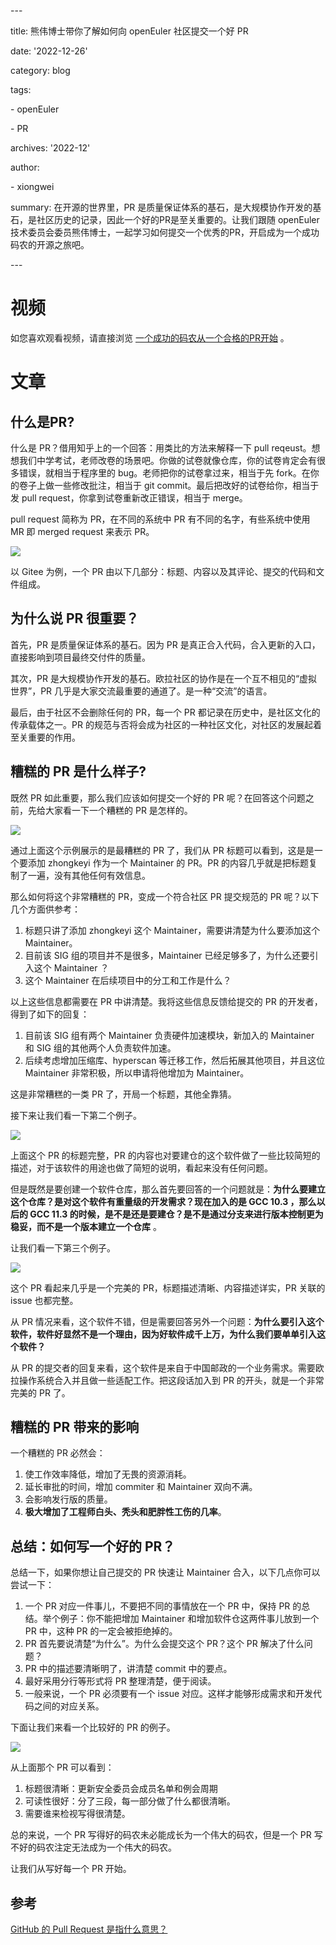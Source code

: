 \---

title: 熊伟博士带你了解如何向 openEuler 社区提交一个好 PR

date: '2022-12-26'

category: blog

tags:

  \- openEuler

  \- PR

archives: '2022-12'

author:

  \- xiongwei

summary: 在开源的世界里，PR 是质量保证体系的基石，是大规模协作开发的基石，是社区历史的记录，因此一个好的PR是至关重要的。让我们跟随 openEuler 技术委员会委员熊伟博士，一起学习如何提交一个优秀的PR，开启成为一个成功码农的开源之旅吧。

\---



# 视频

如您喜欢观看视频，请直接浏览 [一个成功的码农从一个合格的PR开始](https://bbs.huaweicloud.com/live/kunpeng_live/202107221930.html) 。

# 文章

## 什么是PR?

什么是 PR？借用知乎上的一个回答：用类比的方法来解释一下 pull reqeust。想想我们中学考试，老师改卷的场景吧。你做的试卷就像仓库，你的试卷肯定会有很多错误，就相当于程序里的 bug。老师把你的试卷拿过来，相当于先 fork。在你的卷子上做一些修改批注，相当于 git commit。最后把改好的试卷给你，相当于发 pull request，你拿到试卷重新改正错误，相当于 merge。

pull request 简称为 PR，在不同的系统中 PR 有不同的名字，有些系统中使用 MR 即 merged request 来表示 PR。

<img src = "./2022-12-26-01.png">

以 Gitee 为例，一个 PR 由以下几部分：标题、内容以及其评论、提交的代码和文件组成。

## 为什么说 PR 很重要？

首先，PR 是质量保证体系的基石。因为 PR 是真正合入代码，合入更新的入口，直接影响到项目最终交付件的质量。

其次，PR 是大规模协作开发的基石。欧拉社区的协作是在一个互不相见的“虚拟世界”，PR 几乎是大家交流最重要的通道了。是一种“交流”的语言。

最后，由于社区不会删除任何的 PR，每一个 PR 都记录在历史中，是社区文化的传承载体之一。PR 的规范与否将会成为社区的一种社区文化，对社区的发展起着至关重要的作用。

## 糟糕的 PR 是什么样子?

既然 PR 如此重要，那么我们应该如何提交一个好的 PR 呢？在回答这个问题之前，先给大家看一下一个糟糕的 PR 是怎样的。

<img src = "./2022-12-26-02.png">

通过上面这个示例展示的是最糟糕的 PR 了，我们从 PR 标题可以看到，这是是一个要添加 zhongkeyi 作为一个 Maintainer 的 PR。PR 的内容几乎就是把标题复制了一遍，没有其他任何有效信息。

那么如何将这个非常糟糕的 PR，变成一个符合社区 PR 提交规范的 PR 呢？以下几个方面供参考：

1. 标题只讲了添加 zhongkeyi 这个 Maintainer，需要讲清楚为什么要添加这个 Maintainer。
2. 目前该 SIG 组的项目并不是很多，Maintainer 已经足够多了，为什么还要引入这个 Maintainer ？
3. 这个 Maintainer 在后续项目中的分工和工作是什么？

以上这些信息都需要在 PR 中讲清楚。我将这些信息反馈给提交的 PR 的开发者，得到了如下的回复：

1. 目前该 SIG 组有两个 Maintainer 负责硬件加速模块，新加入的 Maintainer 和 SIG 组的其他两个人负责软件加速。
2. 后续考虑增加压缩库、hyperscan 等迁移工作，然后拓展其他项目，并且这位 Maintainer 非常积极，所以申请将他增加为 Maintainer。

这是非常糟糕的一类 PR 了，开局一个标题，其他全靠猜。

接下来让我们看一下第二个例子。

<img src = "./2022-12-26-03.png">

上面这个 PR 的标题完整，PR 的内容也对要建仓的这个软件做了一些比较简短的描述，对于该软件的用途也做了简短的说明，看起来没有任何问题。

但是既然是要创建一个软件仓库，那么首先要回答的一个问题就是：**为什么要建立这个仓库？是对这个软件有重量级的开发需求？现在加入的是 GCC 10.3 ，那么以后的 GCC 11.3 的时候，是不是还是要建仓？是不是通过分支来进行版本控制更为稳妥，而不是一个版本建立一个仓库** 。

让我们看一下第三个例子。

<img src = "./2022-12-26-04.png">

这个 PR 看起来几乎是一个完美的 PR，标题描述清晰、内容描述详实，PR 关联的 issue 也都完整。

从 PR 情况来看，这个软件不错，但是需要回答另外一个问题：**为什么要引入这个软件，软件好显然不是一个理由，因为好软件成千上万，为什么我们要单单引入这个软件？**

从 PR 的提交者的回复来看，这个软件是来自于中国邮政的一个业务需求。需要欧拉操作系统合入并且做一些适配工作。把这段话加入到 PR 的开头，就是一个非常完美的 PR 了。

## 糟糕的 PR 带来的影响

一个糟糕的 PR 必然会：

1. 使工作效率降低，增加了无畏的资源消耗。
2. 延长审批的时间，增加 commiter 和 Maintainer 双向不满。
3. 会影响发行版的质量。
4. **极大增加了工程师白头、秃头和肥胖性工伤的几率**。

## 总结：如何写一个好的 PR？

总结一下，如果你想让自己提交的 PR 快速让 Maintainer 合入，以下几点你可以尝试一下：

1. 一个 PR 对应一件事儿，不要把不同的事情放在一个 PR 中，保持 PR 的总结。举个例子：你不能把增加 Maintainer 和增加软件仓这两件事儿放到一个 PR 中，这种 PR 的一定会被拒绝掉的。
2. PR 首先要说清楚“为什么”。为什么会提交这个 PR？这个 PR 解决了什么问题？
3. PR 中的描述要清晰明了，讲清楚 commit 中的要点。
4. 最好采用分行等形式将 PR 整理清楚，便于阅读。
5. 一般来说，一个 PR 必须要有一个 issue 对应。这样才能够形成需求和开发代码之间的对应关系。

下面让我们来看一个比较好的 PR 的例子。

<img src = "./2022-12-26-05.png">

从上面那个 PR 可以看到：

1. 标题很清晰：更新安全委员会成员名单和例会周期
2. 可读性很好：分了三段，每一部分做了什么都很清晰。
3. 需要谁来检视写得很清楚。

总的来说，一个 PR 写得好的码农未必能成长为一个伟大的码农，但是一个 PR 写不好的码农注定无法成为一个伟大的码农。

让我们从写好每一个 PR 开始。

## 参考

[GitHub 的 Pull Request 是指什么意思？](https://www.zhihu.com/question/21682976/answer/79489643)